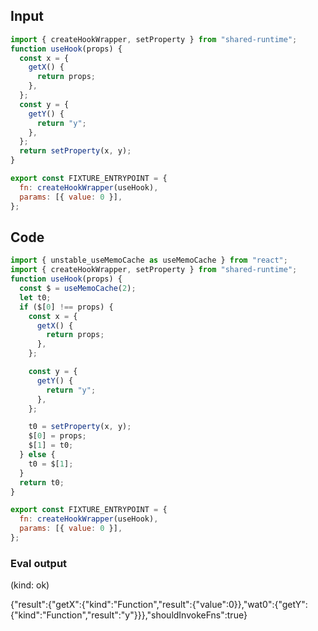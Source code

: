 
## Input

```javascript
import { createHookWrapper, setProperty } from "shared-runtime";
function useHook(props) {
  const x = {
    getX() {
      return props;
    },
  };
  const y = {
    getY() {
      return "y";
    },
  };
  return setProperty(x, y);
}

export const FIXTURE_ENTRYPOINT = {
  fn: createHookWrapper(useHook),
  params: [{ value: 0 }],
};

```

## Code

```javascript
import { unstable_useMemoCache as useMemoCache } from "react";
import { createHookWrapper, setProperty } from "shared-runtime";
function useHook(props) {
  const $ = useMemoCache(2);
  let t0;
  if ($[0] !== props) {
    const x = {
      getX() {
        return props;
      },
    };

    const y = {
      getY() {
        return "y";
      },
    };

    t0 = setProperty(x, y);
    $[0] = props;
    $[1] = t0;
  } else {
    t0 = $[1];
  }
  return t0;
}

export const FIXTURE_ENTRYPOINT = {
  fn: createHookWrapper(useHook),
  params: [{ value: 0 }],
};

```
      
### Eval output
(kind: ok) <div>{"result":{"getX":{"kind":"Function","result":{"value":0}},"wat0":{"getY":{"kind":"Function","result":"y"}}},"shouldInvokeFns":true}</div>